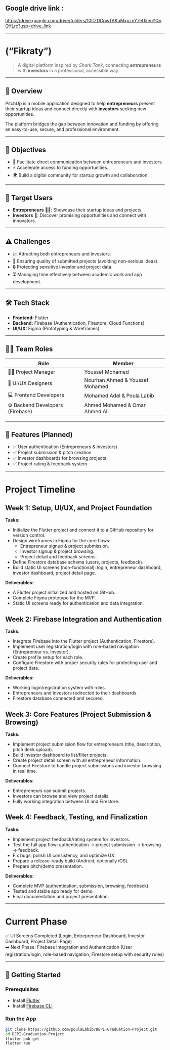 ## Google drive link :
https://drive.google.com/drive/folders/10ItZDCpwTAKaMxpzxY7eUkeuYQnQYLrc?usp=drive_link

---
# (“Fikraty”)

> A digital platform inspired by *Shark Tank*, connecting **entrepreneurs** with **investors** in a professional, accessible way.

---

## 📌 Overview
PitchUp is a mobile application designed to help **entrepreneurs** present their startup ideas and connect directly with **investors** seeking new opportunities.  

The platform bridges the gap between innovation and funding by offering an easy-to-use, secure, and professional environment.

---

## 🎯 Objectives
- 🤝 Facilitate direct communication between entrepreneurs and investors.  
- ⚡ Accelerate access to funding opportunities.  
- 🌍 Build a digital community for startup growth and collaboration.  

---

## 👥 Target Users
- **Entrepreneurs** 🧑‍💻: Showcase their startup ideas and projects.  
- **Investors** 💼: Discover promising opportunities and connect with innovators.  

---

## ⚠️ Challenges
- 📈 Attracting both entrepreneurs and investors.  
- 🧐 Ensuring quality of submitted projects (avoiding non-serious ideas).  
- 🔒 Protecting sensitive investor and project data.  
- ⏳ Managing time effectively between academic work and app development.  

---

## 🛠️ Tech Stack
- **Frontend:** Flutter  
- **Backend:** Firebase (Authentication, Firestore, Cloud Functions)  
- **UI/UX:** Figma (Prototyping & Wireframes)  

---

## 👨‍💻 Team Roles
| Role | Member |
|------|---------|
| 🧑‍✈️ Project Manager | Youssef Mohamed |
| 🎨 UI/UX Designers | Nourhan Ahmed & Youssef Mohamed |
| 💻 Frontend Developers | Mohamed Adel & Poula Labib |
| ⚙️ Backend Developers (Firebase) | Ahmed Mohamed & Omar Ahmed Ali |

---

## 📲 Features (Planned)
- ✅ User authentication (Entrepreneurs & Investors)  
- ✅ Project submission & pitch creation  
- ✅ Investor dashboards for browsing projects  
- ✅ Project rating & feedback system  

---

# Project Timeline

## Week 1: Setup, UI/UX, and Project Foundation
**Tasks:**
- Initialize the Flutter project and connect it to a GitHub repository for version control.
- Design wireframes in Figma for the core flows:
  - Entrepreneur signup & project submission.
  - Investor signup & project browsing.
  - Project detail and feedback screens.
- Define Firestore database schema (users, projects, feedback).
- Build static UI screens (non-functional): login, entrepreneur dashboard, investor dashboard, project detail page.

**Deliverables:**
- A Flutter project initialized and hosted on GitHub.
- Complete Figma prototype for the MVP.
- Static UI screens ready for authentication and data integration.

## Week 2: Firebase Integration and Authentication
**Tasks:**
- Integrate Firebase into the Flutter project (Authentication, Firestore).
- Implement user registration/login with role-based navigation (Entrepreneur vs. Investor).
- Create profile setup for each role.
- Configure Firestore with proper security rules for protecting user and project data.

**Deliverables:**
- Working login/registration system with roles.
- Entrepreneurs and investors redirected to their dashboards.
- Firestore database connected and secured.

## Week 3: Core Features (Project Submission & Browsing)
**Tasks:**
- Implement project submission flow for entrepreneurs (title, description, pitch deck upload).
- Build investor dashboard to list/filter projects.
- Create project detail screen with all entrepreneur information.
- Connect Firestore to handle project submissions and investor browsing in real time.

**Deliverables:**
- Entrepreneurs can submit projects.
- Investors can browse and view project details.
- Fully working integration between UI and Firestore.

## Week 4: Feedback, Testing, and Finalization
**Tasks:**
- Implement project feedback/rating system for investors.
- Test the full app flow: authentication → project submission → browsing → feedback.
- Fix bugs, polish UI consistency, and optimize UX.
- Prepare a release-ready build (Android, optionally iOS).
- Prepare pitch/demo presentation.

**Deliverables:**
- Complete MVP (authentication, submission, browsing, feedback).
- Tested and stable app ready for demo.
- Final documentation and project presentation.


---
# Current Phase

✅ UI Screens Completed (Login, Entrepreneur Dashboard, Investor Dashboard, Project Detail Page)  
➡️ Next Phase: Firebase Integration and Authentication (User registration/login, role-based navigation, Firestore setup with security rules)

---
## 🚀 Getting Started

### Prerequisites
- Install [Flutter](https://flutter.dev/docs/get-started/install)  
- Install [Firebase CLI](https://firebase.google.com/docs/cli)  

### Run the App
```bash
git clone https://github.com/poulaLabib/DEPI-Graduation-Project.git
cd DEPI-Graduation-Project
flutter pub get
flutter run
